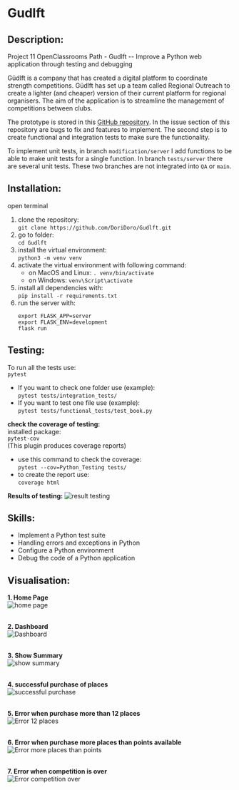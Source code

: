 # Gudlft
## Description:
Project 11 OpenClassrooms Path  -  Gudlft  -- Improve a Python web application through testing and debugging

Güdlft is a company that has created a digital platform to coordinate strength competitions. 
Güdlft has set up a team called Regional Outreach to create a lighter (and cheaper) version of 
their current platform for regional organisers. The aim of the application is to streamline the 
management of competitions between clubs. 

The prototype is stored in this [GitHub repository](https://github.com/OpenClassrooms-Student-Center/Python_Testing).
In the issue section of this repository are bugs to fix and features to implement. The second step 
is to create functional and integration tests to make sure the functionality.

To implement unit tests, in branch `modification/server` I add functions to be able to make 
unit tests for a single function. In branch `tests/server` there are several unit tests. These two 
branches are not integrated into `QA` or `main`. 


## Installation:
open terminal
1. clone the repository: <br>
`git clone https://github.com/DoriDoro/Gudlft.git`
2. go to folder: <br>
`cd Gudlft`
3. install the virtual environment: <br> 
`python3 -m venv venv`
4. activate the virtual environment with following command: 
   - on MacOS and Linux: `. venv/bin/activate`
   - on Windows: `venv\Script\activate` 
5. install all dependencies with: <br>
`pip install -r requirements.txt`
6. run the server with:
    ```
    export FLASK_APP=server
    export FLASK_ENV=development
    flask run
    ```


## Testing:
To run all the tests use: <br>
   `pytest`
- If you want to check one folder use (example): <br>
   `pytest tests/integration_tests/`
- If you want to test one file use (example): <br>
   `pytest tests/functional_tests/test_book.py`

**check the coverage of testing:** <br>
installed package: <br>
   `pytest-cov` <br>
(This plugin produces coverage reports)
- use this command to check the coverage: <br>
   `pytest --cov=Python_Testing tests/`
- to create the report use: <br>
   `coverage html`

**Results of testing:**
![result testing](README_images/Gudlft_coverage_testing.png)


## Skills:
- Implement a Python test suite
- Handling errors and exceptions in Python
- Configure a Python environment
- Debug the code of a Python application


## Visualisation:
**1. Home Page** <br>
![home page](README_images/Gudlft_homepage.png)
<br>
<br>

**2. Dashboard** <br>
![Dashboard](README_images/Gudlft_dashboard.png)
<br>
<br>

**3. Show Summary** <br>
![show summary](README_images/Gudlft_show-summary.png)
<br>
<br>

**4. successful purchase of places** <br>
![successful purchase](README_images/Gudlft_successful_purchase.png)
<br>
<br>

**5. Error when purchase more than 12 places** <br>
![Error 12 places](README_images/Gudlft_Error_more_12.png)
<br>
<br>

**6. Error when purchase more places than points available** <br>
![Error more places than points](README_images/Gudlft_Error_much_places.png)
<br>
<br>

**7. Error when competition is over** <br>
![Error competition over](README_images/Gudlft_Error_competition_over.png)
<br>
<br>
